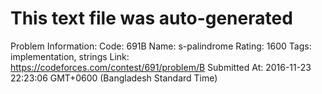 # This text file was auto-generated

Problem Information:
Code: 691B
Name: s-palindrome
Rating: 1600
Tags: implementation, strings
Link: https://codeforces.com/contest/691/problem/B
Submitted At: 2016-11-23 22:23:06 GMT+0600 (Bangladesh Standard Time)